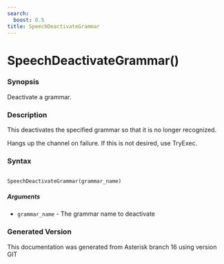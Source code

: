```yaml
---
search:
  boost: 0.5
title: SpeechDeactivateGrammar
---
```


# SpeechDeactivateGrammar()

### Synopsis

Deactivate a grammar.

### Description

This deactivates the specified grammar so that it is no longer recognized.<br>

Hangs up the channel on failure. If this is not desired, use TryExec.<br>


### Syntax


```

SpeechDeactivateGrammar(grammar_name)
```
##### Arguments


* `grammar_name` - The grammar name to deactivate<br>


### Generated Version

This documentation was generated from Asterisk branch 16 using version GIT 